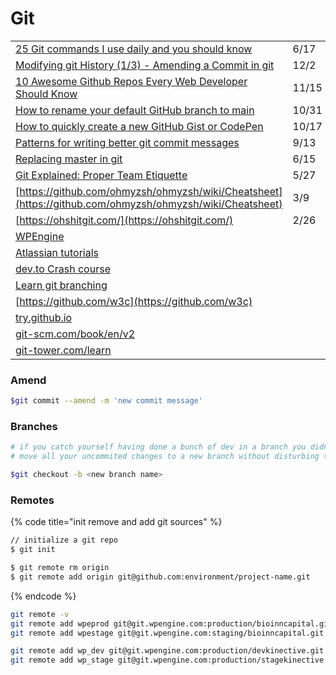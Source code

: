 # Git

|  |  |
| :--- | :--- |
| [25 Git commands I use daily and you should know](https://dev.to/devdefinitive/25-git-commands-i-use-daily-and-you-should-know-1kj5) | 6/17 |
| [Modifying git History \(1/3\) - Amending a Commit in git](https://www.youtube.com/watch?v=ckEyL7gMRbA) | 12/2 |
| [10 Awesome Github Repos Every Web Developer Should Know](https://dev.to/simonholdorf/10-awesome-github-repos-every-web-developer-should-know-27oa?utm_source=digest_mailer&utm_medium=email&utm_campaign=digest_email) | 11/15 |
| [How to rename your default GitHub branch to main](https://gomakethings.com/how-to-rename-your-default-github-branch-to-main/) | 10/31 |
| [How to quickly create a new GitHub Gist or CodePen](https://gomakethings.com/how-to-quickly-create-a-new-github-gist-or-codepen/) | 10/17 |
| [Patterns for writing better git commit messages](https://dev.to/helderburato/patterns-for-writing-better-git-commit-messages-4ba0?utm_source=digest_mailer&utm_medium=email&utm_campaign=digest_email) | 9/13 |
| [Replacing master in git](https://dev.to/damcosset/replacing-master-in-git-2jim) | 6/15 |
| [Git Explained: Proper Team Etiquette](https://dev.to/milu_franz/git-explained-proper-team-etiquette-1od) | 5/27 |
| [https://github.com/ohmyzsh/ohmyzsh/wiki/Cheatsheet](https://github.com/ohmyzsh/ohmyzsh/wiki/Cheatsheet) | 3/9 |
| [https://ohshitgit.com/](https://ohshitgit.com/) | 2/26 |
| [WPEngine](https://wpengine.com/git/) |  |
| [Atlassian tutorials](https://www.atlassian.com/git/tutorials) |  |
| [dev.to Crash course](https://dev.to/chrisachard/confused-by-git-here-s-a-git-crash-course-to-fix-that-4cmi) |  |
| [Learn git branching](https://learngitbranching.js.org/) |  |
| [https://github.com/w3c](https://github.com/w3c) |  |
| [try.github.io](https://hashnode.com/util/redirect?url=https://try.github.io/) |  |
| [git-scm.com/book/en/v2](https://git-scm.com/book/en/v2) |  |
| [git-tower.com/learn](https://hashnode.com/util/redirect?url=https://www.git-tower.com/learn/) |  |

### Amend

```bash
$git commit --amend -m 'new commit message'
```

### Branches

```bash
# if you catch yourself having done a bunch of dev in a branch you didn’t mean to
# move all your uncommited changes to a new branch without disturbing the one you were in.

$git checkout -b <new branch name>
```

### Remotes

{% code title="init remove and add git sources" %}
```bash
// initialize a git repo
$ git init

$ git remote rm origin
$ git remote add origin git@github.com:environment/project-name.git
```
{% endcode %}

```bash
git remote -v
git remote add wpeprod git@git.wpengine.com:production/bioinncapital.git
git remote add wpestage git@git.wpengine.com:staging/bioinncapital.git

git remote add wp_dev git@git.wpengine.com:production/devkinective.git
git remote add wp_stage git@git.wpengine.com:production/stagekinective.git
```

